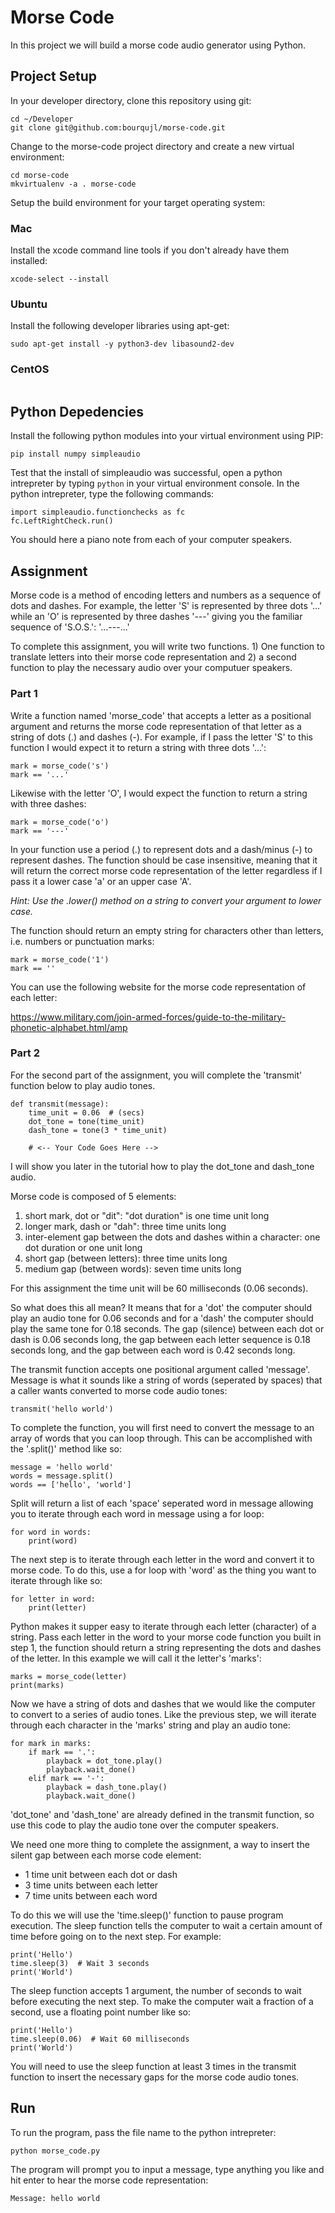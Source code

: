 # Morse Code

In this project we will build a morse code audio generator using Python.

## Project Setup

In your developer directory, clone this repository using git:

```
cd ~/Developer
git clone git@github.com:bourqujl/morse-code.git
```

Change to the morse-code project directory and create a new virtual environment:

```
cd morse-code
mkvirtualenv -a . morse-code
```

Setup the build environment for your target operating system:

### Mac

Install the xcode command line tools if you don't already have them installed:

```
xcode-select --install
```

### Ubuntu

Install the following developer libraries using apt-get:

```
sudo apt-get install -y python3-dev libasound2-dev
```

### CentOS

```

```

## Python Depedencies

Install the following python modules into your virtual environment using PIP:

```
pip install numpy simpleaudio
```

Test that the install of simpleaudio was successful, open a python intrepreter by typing `python` in your virtual environment console. In the python intrepreter, type the following commands:

```
import simpleaudio.functionchecks as fc
fc.LeftRightCheck.run()
```

You should here a piano note from each of your computer speakers.

## Assignment

Morse code is a method of encoding letters and numbers as a sequence of dots
and dashes. For example, the letter 'S' is represented by three dots '...' 
while an 'O' is represented by three dashes '---' giving you the familiar
sequence of 'S.O.S.': '...---...'

To complete this assignment, you will write two functions. 1) One function
to translate letters into their morse code representation and 2) a second
function to play the necessary audio over your computuer speakers.

### Part 1

Write a function named 'morse_code' that accepts a letter as a positional
argument and returns the morse code representation of that letter as a string
of dots (.) and dashes (-). For example, if I pass the letter 'S' to this 
function I would expect it to return a string with three dots '...':

    mark = morse_code('s')
    mark == '...'

Likewise with the letter 'O', I would expect the function to return a string
with three dashes:

    mark = morse_code('o')
    mark == '---'

In your function use a period (.) to represent dots and a dash/minus (-) to represent dashes.
The function should be case insensitive, meaning that it will return the correct morse code
representation of the letter regardless if I pass it a lower case 'a' or an upper case 'A'.

*Hint: Use the .lower() method on a string to convert your argument to lower case.*

The function should return an empty string for characters other than letters, i.e. numbers or punctuation marks:

    mark = morse_code('1')
    mark == ''

You can use the following website for the morse code representation of each letter:

https://www.military.com/join-armed-forces/guide-to-the-military-phonetic-alphabet.html/amp

### Part 2

For the second part of the assignment, you will complete the 'transmit' function below
to play audio tones.

    def transmit(message):
        time_unit = 0.06  # (secs)
        dot_tone = tone(time_unit)
        dash_tone = tone(3 * time_unit)

        # <-- Your Code Goes Here -->

I will show you later in the tutorial how to play the dot_tone and dash_tone audio.

Morse code is composed of 5 elements:

1. short mark, dot or "dit": "dot duration" is one time unit long
2. longer mark, dash or "dah": three time units long
3. inter-element gap between the dots and dashes within a character: one dot duration or one unit long
4. short gap (between letters): three time units long
5. medium gap (between words): seven time units long

For this assignment the time unit will be 60 milliseconds (0.06 seconds).

So what does this all mean? It means that for a 'dot' the computer should play an audio
tone for 0.06 seconds and for a 'dash' the computer should play the same tone for 0.18
seconds. The gap (silence) between each dot or dash is 0.06 seconds long, the gap between
each letter sequence is 0.18 seconds long, and the gap between each word is 0.42 seconds
long.

The transmit function accepts one positional argument called 'message'. Message is what
it sounds like a string of words (seperated by spaces) that a caller wants converted
to morse code audio tones:

    transmit('hello world')

To complete the function, you will first need to convert the message to an array
of words that you can loop through. This can be accomplished with the '.split()'
method like so:

    message = 'hello world'
    words = message.split()
    words == ['hello', 'world']

Split will return a list of each 'space' seperated word in message allowing you
to iterate through each word in message using a for loop:

    for word in words:
        print(word)

The next step is to iterate through each letter in the word and convert it to
morse code. To do this, use a for loop with 'word' as the thing you
want to iterate through like so:

    for letter in word:
        print(letter)

Python makes it supper easy to iterate through each letter (character) of a string.
Pass each letter in the word to your morse code function you built in step 1, the
function should return a string representing the dots and dashes of the letter.
In this example we will call it the letter's 'marks':

    marks = morse_code(letter)
    print(marks)

Now we have a string of dots and dashes that we would like the computer to convert
to a series of audio tones. Like the previous step, we will iterate through each
character in the 'marks' string and play an audio tone:

    for mark in marks:
        if mark == '.':
            playback = dot_tone.play()
            playback.wait_done()
        elif mark == '-':
            playback = dash_tone.play()
            playback.wait_done()

'dot_tone' and 'dash_tone' are already defined in the transmit function, so use this code to play the audio tone over the computer speakers.

We need one more thing to complete the assignment, a way to insert the silent gap between each morse code element:

- 1 time unit between each dot or dash
- 3 time units between each letter
- 7 time units between each word

To do this we will use the 'time.sleep()' function to pause program execution. The sleep function tells the computer to wait a certain amount of time before going on to the next step. For example:

    print('Hello')
    time.sleep(3)  # Wait 3 seconds
    print('World')

The sleep function accepts 1 argument, the number of seconds to wait before executing the next step. To make the computer wait a fraction of a second, use a floating point number like so:

    print('Hello')
    time.sleep(0.06)  # Wait 60 milliseconds
    print('World')

You will need to use the sleep function at least 3 times in the transmit function to insert the necessary gaps for the morse code audio tones.

## Run

To run the program, pass the file name to the python intrepreter:

    python morse_code.py

The program will prompt you to input a message, type anything you like and hit enter to hear the morse code representation:

    Message: hello world
